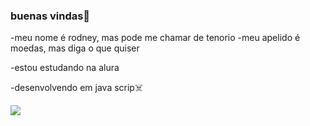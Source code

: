 ### buenas vindas🐁

-meu nome é rodney, mas pode me chamar de tenorio
-meu apelido é moedas, mas diga o que quiser

-estou estudando na alura 

-desenvolvendo em java scrip☠️


![](https://media1.tenor.com/m/tsRXFm-gSm4AAAAC/blind-mice-3blind-mice.gif)


